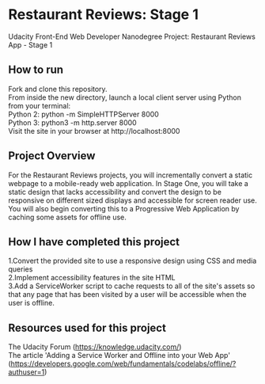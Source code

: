 # Restaurant Reviews: Stage 1
Udacity Front-End Web Developer Nanodegree Project: Restaurant Reviews App - Stage 1

## How to run
Fork and clone this repository.  
From inside the new directory, launch a local client server using Python from your terminal:  
Python 2: python -m SimpleHTTPServer 8000  
Python 3: python3 -m http.server 8000  
Visit the site in your browser at http://localhost:8000

## Project Overview
For the Restaurant Reviews projects, you will incrementally convert a static webpage to a mobile-ready web application. In Stage One, you will take a static design that lacks accessibility and convert the design to be responsive on different sized displays and accessible for screen reader use. You will also begin converting this to a Progressive Web Application by caching some assets for offline use.

## How I have completed this project
1.Convert the provided site to use a responsive design using CSS and media queries  
2.Implement accessibility features in the site HTML  
3.Add a ServiceWorker script to cache requests to all of the site's assets so that any page that has been visited by a user will be accessible when the user is offline. 


## Resources used for this project
The Udacity Forum (https://knowledge.udacity.com/)  
The article 'Adding a Service Worker and Offline into your Web App' (https://developers.google.com/web/fundamentals/codelabs/offline/?authuser=1)  